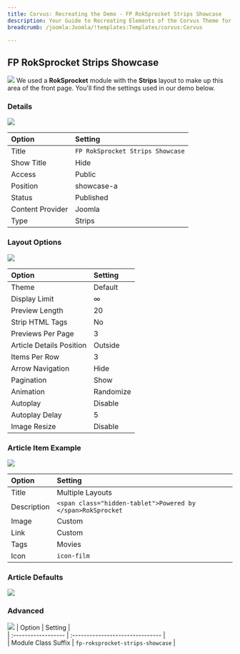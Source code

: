 ```yaml
---
title: Corvus: Recreating the Demo - FP RokSprocket Strips Showcase
description: Your Guide to Recreating Elements of the Corvus Theme for Joomla
breadcrumb: /joomla:Joomla/!templates:Templates/corvus:Corvus

---
```


FP RokSprocket Strips Showcase
-----
![][demo]
We used a **RokSprocket** module with the **Strips** layout to make up this area of the front page. You'll find the settings used in our demo below.

### Details
![][demo2]

| Option           | Setting                          |  
| :--------------- | :------------------------------- |  
| Title            | `FP RokSprocket Strips Showcase` |  
| Show Title       | Hide                             |  
| Access           | Public                           |  
| Position         | showcase-a                       |  
| Status           | Published                        |  
| Content Provider | Joomla                           |  
| Type             | Strips                           |  

### Layout Options
![][demo3]

| Option                   | Setting   |  
| :----------------------- | :-------- |  
| Theme                    | Default   |  
| Display Limit            | ∞         |  
| Preview Length           | 20        |  
| Strip HTML Tags          | No        |  
| Previews Per Page        | 3         |  
| Article Details Position | Outside   |  
| Items Per Row            | 3         |  
| Arrow Navigation         | Hide      |  
| Pagination               | Show      |  
| Animation                | Randomize |  
| Autoplay                 | Disable   |  
| Autoplay Delay           | 5         |  
| Image Resize             | Disable   |  

### Article Item Example
![][demo6]

| Option      | Setting                                                     |  
| :---------- | :---------------------------------------------------------- |  
| Title       | Multiple Layouts                                            |  
| Description | `<span class="hidden-tablet">Powered by </span>RokSprocket` |  
| Image       | Custom                                                      |  
| Link        | Custom                                                      |  
| Tags        | Movies                                                      |  
| Icon        | `icon-film`                                                 |  

### Article Defaults
![][demo4]

### Advanced
![][demo5]
| Option              | Setting                          |  
| :------------------ | :------------------------------- |  
| Module Class Suffix | `fp-roksprocket-strips-showcase` |  

[demo]: assets/demo_1.jpeg
[demo2]: assets/strips_1.jpeg
[demo3]: assets/strips_2.jpeg
[demo4]: assets/strips_3.jpeg
[demo5]: assets/strips_4.jpeg
[demo6]: assets/strips_5.jpeg